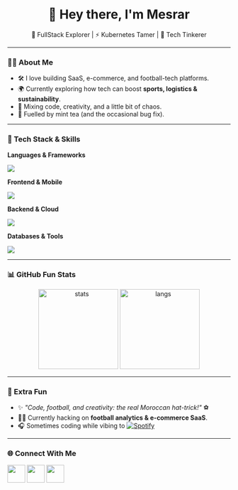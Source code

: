<!-- Banner / Header -->
<h1 align="center">👋 Hey there, I'm Mesrar</h1>
<p align="center">
  🚀 FullStack Explorer | ⚡ Kubernetes Tamer | 🧩 Tech Tinkerer  
</p>

---

### 🧑‍💻 About Me  
- 🛠️ I love building SaaS, e-commerce, and football-tech platforms.  
- 🌍 Currently exploring how tech can boost **sports, logistics & sustainability**.  
- 🎨 Mixing code, creativity, and a little bit of chaos.  
- 🍵 Fuelled by mint tea (and the occasional bug fix).  

---

### 🚀 Tech Stack & Skills  

**Languages & Frameworks**  
<p>
  <img src="https://skillicons.dev/icons?i=go,ts,js,python,java" />
</p>

**Frontend & Mobile**  
<p>
  <img src="https://skillicons.dev/icons?i=react,nextjs,tailwind,html,css" />
</p>

**Backend & Cloud**  
<p>
  <img src="https://skillicons.dev/icons?i=graphql,nodejs,docker,kubernetes,aws,oracle" />
</p>

**Databases & Tools**  
<p>
  <img src="https://skillicons.dev/icons?i=postgresql,mysql,supabase,redis,git" />
</p>

---

### 📊 GitHub Fun Stats  

<p align="center">
  <img src="https://github-readme-stats.vercel.app/api?username=Mesrar&show_icons=true&theme=radical" alt="stats" height="180"/>
  <img src="https://github-readme-stats.vercel.app/api/top-langs/?username=Mesrar&layout=compact&theme=radical" alt="langs" height="180"/>
</p>

---

### 🎉 Extra Fun  

- ✨ *"Code, football, and creativity: the real Moroccan hat-trick!"* ⚽  
- 🧑‍🚀 Currently hacking on **football analytics & e-commerce SaaS**.  
- 🎧 Sometimes coding while vibing to [![Spotify](https://novatorem.vercel.app/api/spotify)](https://open.spotify.com/)  

---

### 🌐 Connect With Me  
<p>
  <a href="https://www.linkedin.com/in/"><img src="https://skillicons.dev/icons?i=linkedin" height="40"/></a>
  <a href="mailto:your@email.com"><img src="https://skillicons.dev/icons?i=gmail" height="40"/></a>
  <a href="https://github.com/Mesrar"><img src="https://skillicons.dev/icons?i=github" height="40"/></a>
</p>
